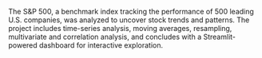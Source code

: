 The S&P 500, a benchmark index tracking the performance of 500 leading U.S. companies, was analyzed to uncover stock trends and patterns. 
The project includes time-series analysis, moving averages, resampling, multivariate and correlation analysis, and concludes with a Streamlit-powered dashboard for interactive exploration.
